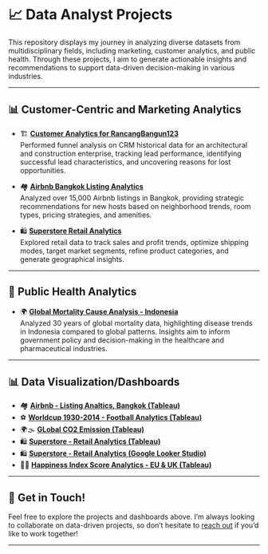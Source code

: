 # 📈 Data Analyst Projects  

This repository displays my journey in analyzing diverse datasets from multidisciplinary fields, including marketing, customer analytics, and public health. Through these projects, I aim to generate actionable insights and recommendations to support data-driven decision-making in various industries.  

---

## 📊 Customer-Centric and Marketing Analytics  

- 🏗️ **[Customer Analytics for RancangBangun123](https://github.com/harishmuh/CRM-CustomerAnalytics_RancangBangun123)**  
  Performed funnel analysis on CRM historical data for an architectural and construction enterprise, tracking lead performance, identifying successful lead characteristics, and uncovering reasons for lost opportunities.  

- 🏘️ **[Airbnb Bangkok Listing Analytics](https://github.com/harishmuh/Airbnb-Bangkok---Listing-Analytics)**  
  Analyzed over 15,000 Airbnb listings in Bangkok, providing strategic recommendations for new hosts based on neighborhood trends, room types, pricing strategies, and amenities.  

- 🛍️ **[Superstore Retail Analytics](https://github.com/harishmuh/superstore-retail-analytics)**  
  Explored retail data to track sales and profit trends, optimize shipping modes, target market segments, refine product categories, and generate geographical insights.  

---

## 🏥 Public Health Analytics  

- 🌍 **[Global Mortality Cause Analysis - Indonesia](https://github.com/harishmuh/Global_Mortality_Indonesia)**  
  Analyzed 30 years of global mortality data, highlighting disease trends in Indonesia compared to global patterns. Insights aim to inform government policy and decision-making in the healthcare and pharmaceutical industries.  

---

## 📊 Data Visualization/Dashboards  

- 🏘️ **[Airbnb - Listing Analtics, Bangkok (Tableau)](https://public.tableau.com/app/profile/harish.muhammad/viz/AirbnbBangkok-ListingPropertyAnalysis/Homedashboard?publish=yes)**
- ⚽ **[Worldcup 1930-2014 - Football Analytics (Tableau)](https://public.tableau.com/app/profile/harish.muhammad/viz/WorldCupStats1930-2014_17109108704730/DashboardSummary)**
- 🌍🌫️ **[GLobal CO2 Emission (Tableau)](https://public.tableau.com/app/profile/harish.muhammad/viz/GlobalCO2Emissionfrom2000to2011-LinkingData/Dashboard1)**
- 🛍️ **[Superstore - Retail Analytics (Tableau)](https://public.tableau.com/app/profile/harish.muhammad/viz/DashboardSuperstore_17113433910810/Summary)**  
- 🛍️ **[Superstore - Retail Analytics (Google Looker Studio)](https://lookerstudio.google.com/u/0/reporting/b1205386-0781-460b-894d-02dfd73aa215/page/p_oxpv2am4bd?s=lypphXB5H54)**
- 🌈😊 **[Happiness Index Score Analytics - EU & UK (Tableau)](https://public.tableau.com/app/profile/harish.muhammad/viz/CorrelationofHappinessScorewithNationsConditions/Dashboard2)**   

---

## 🚀 Get in Touch!  

Feel free to explore the projects and dashboards above. I’m always looking to collaborate on data-driven projects, so don’t hesitate to [reach out](mailto:harishmuh@gmail.com) if you’d like to work together!  

---

